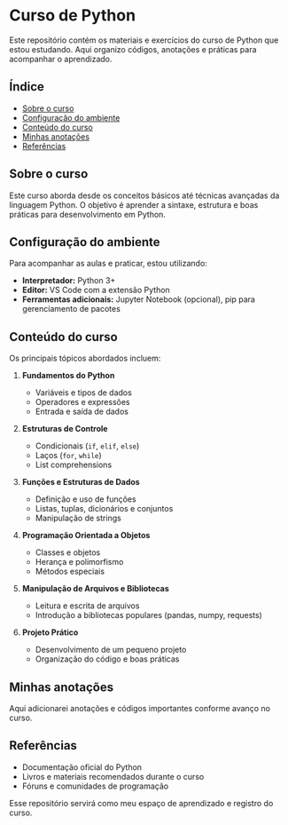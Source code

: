 # Curso de Python

Este repositório contém os materiais e exercícios do curso de Python que estou estudando. Aqui organizo códigos, anotações e práticas para acompanhar o aprendizado.

## Índice

- [Sobre o curso](#sobre-o-curso)
- [Configuração do ambiente](#configuracao-do-ambiente)
- [Conteúdo do curso](#conteudo-do-curso)
- [Minhas anotações](#minhas-anotacoes)
- [Referências](#referencias)

## Sobre o curso

Este curso aborda desde os conceitos básicos até técnicas avançadas da linguagem Python. O objetivo é aprender a sintaxe, estrutura e boas práticas para desenvolvimento em Python.

## Configuração do ambiente

Para acompanhar as aulas e praticar, estou utilizando:
- **Interpretador:** Python 3+
- **Editor:** VS Code com a extensão Python
- **Ferramentas adicionais:** Jupyter Notebook (opcional), pip para gerenciamento de pacotes

## Conteúdo do curso

Os principais tópicos abordados incluem:

1. **Fundamentos do Python**
   - Variáveis e tipos de dados
   - Operadores e expressões
   - Entrada e saída de dados

2. **Estruturas de Controle**
   - Condicionais (`if`, `elif`, `else`)
   - Laços (`for`, `while`)
   - List comprehensions

3. **Funções e Estruturas de Dados**
   - Definição e uso de funções
   - Listas, tuplas, dicionários e conjuntos
   - Manipulação de strings

4. **Programação Orientada a Objetos**
   - Classes e objetos
   - Herança e polimorfismo
   - Métodos especiais

5. **Manipulação de Arquivos e Bibliotecas**
   - Leitura e escrita de arquivos
   - Introdução a bibliotecas populares (pandas, numpy, requests)

6. **Projeto Prático**
   - Desenvolvimento de um pequeno projeto
   - Organização do código e boas práticas

## Minhas anotações

Aqui adicionarei anotações e códigos importantes conforme avanço no curso.

## Referências

- Documentação oficial do Python
- Livros e materiais recomendados durante o curso
- Fóruns e comunidades de programação

Esse repositório servirá como meu espaço de aprendizado e registro do curso.

